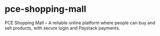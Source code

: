 # pce-shopping-mall
PCE Shopping Mall – A reliable online platform where people can buy and sell products, with secure login and Paystack payments.
